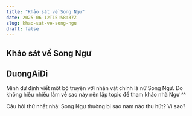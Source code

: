 ```yaml
---
title: "Khảo sát về Song Ngư"
date: 2025-06-12T15:58:37Z
slug: khao-sat-ve-song-ngu
draft: false
---
```


## Khảo sát về Song Ngư

## DuongAiDi

Mình dự định viết một bộ truyện với nhân vật chính là nữ Song Ngư.
Do không hiểu nhiều lắm về sao này nên lập topic để tham khảo nhà Ngư ^^
 
Câu hỏi thứ nhất nhá: Song Ngư thường bị sao nam nào thu hút? Vì sao?